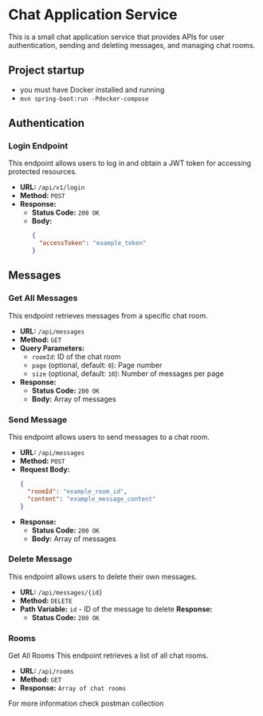 # Chat Application Service

This is a small chat application service that provides APIs for user authentication, sending and deleting messages, and managing chat rooms.

## Project startup

- you must have Docker installed and running
- `mvn spring-boot:run -Pdocker-compose`



## Authentication

### Login Endpoint

This endpoint allows users to log in and obtain a JWT token for accessing protected resources.

- **URL:** `/api/v1/login`
- **Method:** `POST`
- **Response:**
    - **Status Code:** `200 OK`
    - **Body:**
      ```json
      {
        "accessToken": "example_token"
      }
      ```

## Messages

### Get All Messages

This endpoint retrieves messages from a specific chat room.

- **URL:** `/api/messages`
- **Method:** `GET`
- **Query Parameters:**
    - `roomId`: ID of the chat room
    - `page` (optional, default: `0`): Page number
    - `size` (optional, default: `10`): Number of messages per page
- **Response:**
    - **Status Code:** `200 OK`
    - **Body:** Array of messages

### Send Message

This endpoint allows users to send messages to a chat room.

- **URL:** `/api/messages`
- **Method:** `POST`
- **Request Body:**
  ```json
  {
    "roomId": "example_room_id",
    "content": "example_message_content"
  }
- **Response:**
    - **Status Code:** `200 OK`
    - **Body:** Array of messages

### Delete Message
This endpoint allows users to delete their own messages.

- **URL:** `/api/messages/{id}`
- **Method:** `DELETE`
- **Path Variable:** `id` - ID of the message to delete
**Response:**
  - **Status Code:** `200 OK`

### Rooms
Get All Rooms
This endpoint retrieves a list of all chat rooms.

- **URL:** `/api/rooms`
- **Method:** `GET`
- **Response:** `Array of chat rooms`


For more information check postman collection